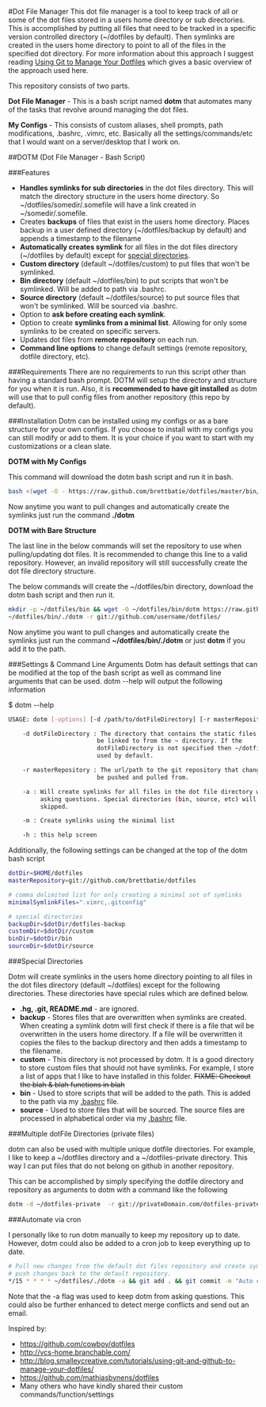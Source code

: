 #Dot File Manager
This dot file manager is a tool to keep track of all or some of the dot files stored in a users home directory or sub directories. This is accomplished by putting all files that need to be tracked in a specific version controlled directory (~/dotfiles by default). Then symlinks are created in the users home directory to point to all of the files in the specified dot directory. For more information about this approach I suggest reading [Using Git to Manage Your Dotfiles](http://blog.smalleycreative.com/tutorials/using-git-and-github-to-manage-your-dotfiles/) which gives a basic overview of the approach used here.

This repository consists of two parts.

**Dot File Manager** - This is a bash script named **dotm** that automates many of the tasks that revolve around managing the dot files.

**My Configs** - This consists of custom aliases, shell prompts, path modifications, .bashrc, .vimrc, etc. Basically all the settings/commands/etc that I would want on a server/desktop that I work on.

##DOTM (Dot File Manager - Bash Script)

###Features
* **Handles symlinks for sub directories** in the dot files directory. This will match the directory structure in the users home directory. So ~/dotfiles/somedir/.somefile will have a link created in ~/somedir/.somefile.
* Creates **backups** of files that exist in the users home directory. Places backup in a user defined directory (~/dotfiles/backup by default) and appends a timestamp to the filename
* **Automatically creates symlink** for all files in the dot files directory (~/dotfiles by default) except for [special directories](#Special-Directories).
* **Custom directory** (default ~/dotfiles/custom) to put files that won't be symlinked.
* **Bin directory** (default ~/dotfiles/bin) to put scripts that won't be symlinked. Will be added to path via .bashrc.
* **Source directory** (default ~/dotfiles/source) to put source files that won't be symlinked. Will be sourced via .bashrc.
* Option to **ask before creating each symlink**.
* Option to create **symlinks from a minimal list**. Allowing for only some symlinks to be created on specific servers.
* Updates dot files from **remote repository** on each run.
* **Command line options** to change default settings (remote repository, dotfile directory, etc).

###Requirements
There are no requirements to run this script other than having a standard bash prompt. DOTM will setup the directory and structure for you when it is run. Also, it is **recommended to have git installed** as dotm will use that to pull config files from another repository (this repo by default).

###Installation
Dotm can be installed using my configs or as a bare structure for your own configs. If you choose to install with my configs you can still modify or add to them. It is your choice if you want to start with my customizations or a clean slate.

**DOTM with My Configs**

This command will download the dotm bash script and run it in bash.

```bash
bash <(wget -O - https://raw.github.com/brettbatie/dotfiles/master/bin/dotm)
```

Now anytime you want to pull changes and automatically create the symlinks just run the command **./dotm**

**DOTM with Bare Structure**

The last line in the below commands will set the repository to use when pulling/updating dot files. It is recommended to change this line to a valid repository. However, an invalid repository will still successfully create the dot file directory structure.

The below commands will create the ~/dotfiles/bin directory, download the dotm bash script and then run it.

```bash
mkdir -p ~/dotfiles/bin && wget -O ~/dotfiles/bin/dotm https://raw.github.com/brettbatie/dotfiles/master/bin/dotm && chmod +x ~/dotfiles/bin/dotm
~/dotfiles/bin/./dotm -r git://github.com/username/dotfiles/
```

Now anytime you want to pull changes and automatically create the symlinks just run the command **~/dotfiles/bin/./dotm** or just **dotm** if you add it to the path.

###Settings & Command Line Arguments
Dotm has default settings that can be modified at the top of the bash script as well as command line arguments that can be used. dotm --help will output the following information

$ dotm --help

```bash
USAGE: dotm [-options] [-d /path/to/dotFileDirectory] [-r masterRepository]

    -d dotFileDirectory : The directory that contains the static files that will
                         be linked to from the ~ directory. If the 
                         dotFileDirectory is not specified then ~/dotfiles is
                         used by default.

    -r masterRepository : The url/path to the git repository that changes will 
                         be pushed and pulled from.

    -a : Will create symlinks for all files in the dot file directory without 
         asking questions. Special directories (bin, source, etc) will still be
         skipped.

    -m : Create symlinks using the minimal list

    -h : this help screen
```
Additionally, the following settings can be changed at the top of the dotm bash script

```bash
dotDir=$HOME/dotfiles
masterRepository=git://github.com/brettbatie/dotfiles

# comma delimited list for only creating a minimal set of symlinks
minimalSymlinkFiles=".vimrc,.gitconfig"

# special directories
backupDir=$dotDir/dotfiles-backup
customDir=$dotDir/custom
binDir=$dotDir/bin
sourceDir=$dotDir/source
```

###Special Directories

Dotm will create symlinks in the users home directory pointing to all files in the dot files directory (default ~/dotfiles) except for the following directories. These directories have special rules which are defined below.

* **.hg, .git, README.md** - are ignored.
* **backup** - Stores files that are overwritten when symlinks are created. When creating a symlink dotm will first check if there is a file that wil be overwritten in the users home directory. If a file will be overwritten it copies the files to the backup directory and then adds a timestamp to the filename.
* **custom** - This directory is not processed by dotm. It is a good directory to store custom files that should not have symlinks. For example, I store a list of apps that I like to have installed in this folder. ~~FIXME: Checkout the blah & blah functions in blah~~
* **bin** - Used to store scripts that will be added to the path. This is added to the path via my [.bashrc](https://github.com/brettbatie/dotfiles/blob/master/.bashrc) file.
* **source** - Used to store files that will be sourced. The source files are processed in alphabetical order via my [.bashrc](https://github.com/brettbatie/dotfiles/blob/master/.bashrc) file.

###Multiple dotFile Directories (private files)

dotm can also be used with multiple unique dotfile directories. For example, I like to keep a ~/dotfiles directory and a ~/dotfiles-private directory. This way I can put files that do not belong on github in another repository.

This can be accomplished by simply specifying the dotfile directory and repository as arguments to dotm with a command like the following

```bash
dotm -d ~/dotfiles-private  -r git://privateDomain.com/dotfiles-private
```

###Automate via cron

I personally like to run dotm manually to keep my repository up to date. However, dotm could also be added to a cron job to keep everything up to date. 

```bash
# Pull new changes from the default dot files repository and create symlinks. Then 
# push changes back to the default repository.
*/15 * * * * ~/dotfiles/./dotm -a && git add . && git commit -m "Auto commit of dot files" && git push
```

Note that the -a flag was used to keep dotm from asking questions. This could also be further enhanced to detect merge conflicts and send out an email.

Inspired by:

* https://github.com/cowboy/dotfiles
* http://vcs-home.branchable.com/
* http://blog.smalleycreative.com/tutorials/using-git-and-github-to-manage-your-dotfiles/
* https://github.com/mathiasbynens/dotfiles
* Many others who have kindly shared their custom commands/function/settings

